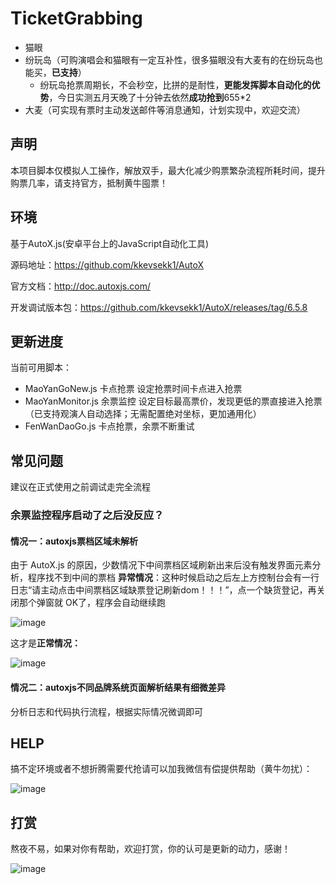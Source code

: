 # TicketGrabbing
- 猫眼
- 纷玩岛（可购演唱会和猫眼有一定互补性，很多猫眼没有大麦有的在纷玩岛也能买，**已支持**）
  - 纷玩岛抢票周期长，不会秒空，比拼的是耐性，**更能发挥脚本自动化的优势**，今日实测五月天晚了十分钟去依然**成功抢到**655*2
- 大麦（可实现有票时主动发送邮件等消息通知，计划实现中，欢迎交流）

## 声明
本项目脚本仅模拟人工操作，解放双手，最大化减少购票繁杂流程所耗时间，提升购票几率，请支持官方，抵制黄牛囤票！

## 环境
基于AutoX.js(安卓平台上的JavaScript自动化工具)

源码地址：https://github.com/kkevsekk1/AutoX

官方文档：http://doc.autoxjs.com/

开发调试版本包：https://github.com/kkevsekk1/AutoX/releases/tag/6.5.8


## 更新进度
当前可用脚本：
- MaoYanGoNew.js 卡点抢票 设定抢票时间卡点进入抢票
- MaoYanMonitor.js 余票监控 设定目标最高票价，发现更低的票直接进入抢票（已支持观演人自动选择；无需配置绝对坐标，更加通用化）
- FenWanDaoGo.js 卡点抢票，余票不断重试

## 常见问题
建议在正式使用之前调试走完全流程

### 余票监控程序启动了之后没反应？
#### 情况一：autoxjs票档区域未解析
由于 AutoX.js 的原因，少数情况下中间票档区域刷新出来后没有触发界面元素分析，程序找不到中间的票档
**异常情况**：这种时候启动之后左上方控制台会有一行日志“请主动点击中间票档区域缺票登记刷新dom！！！”，点一个缺货登记，再关闭那个弹窗就 OK了，程序会自动继续跑

![image](https://github.com/Pactum7/ticket-grabbing/assets/45119228/3a7e536b-6f82-41e2-bf47-b2c599599978)

这才是**正常情况：**

![image](https://github.com/Pactum7/ticket-grabbing/assets/45119228/16ce51c3-27b1-4d21-a79e-f240d79ca7f8)


#### 情况二：autoxjs不同品牌系统页面解析结果有细微差异
分析日志和代码执行流程，根据实际情况微调即可

## HELP
搞不定环境或者不想折腾需要代抢请可以加我微信有偿提供帮助（黄牛勿扰）：

![image](https://github.com/Pactum7/ticket-grabbing/assets/45119228/c3dd4072-c295-406f-82e6-94729f8753f2)



## 打赏
熬夜不易，如果对你有帮助，欢迎打赏，你的认可是更新的动力，感谢！

![image](https://github.com/Pactum7/ticket-grabbing/assets/45119228/ac984eb7-b000-4da3-9ebf-d74891b8aaa5)
